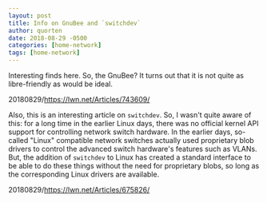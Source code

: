 ```yaml
---
layout: post
title: Info on GnuBee and `switchdev`
author: quorten
date: 2018-08-29 -0500
categories: [home-network]
tags: [home-network]
---
```


Interesting finds here.  So, the GnuBee?  It turns out that it is not
quite as libre-friendly as would be ideal.

20180829/https://lwn.net/Articles/743609/

Also, this is an interesting article on `switchdev`.  So, I wasn't
quite aware of this: for a long time in the earlier Linux days, there
was no official kernel API support for controlling network switch
hardware.  In the earlier days, so-called "Linux" compatible network
switches actually used proprietary blob drivers to control the
advanced switch hardware's features such as VLANs.  But, the addition
of `switchdev` to Linux has created a standard interface to be able to
do these things without the need for proprietary blobs, so long as the
corresponding Linux drivers are available.

20180829/https://lwn.net/Articles/675826/
